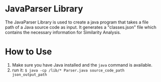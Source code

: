 # JavaParser Library

The JavaParser Library is used to create a java program that takes a file path of a Java source code as input. It generates a "classes.json" file which contains the necessary information for Similarity Analysis.


# How to Use

1. Make sure you have Java installed and the `java` command is available.
2. run it:
```$ java -cp /lib/* Parser.java source_code_path json_output_path```
